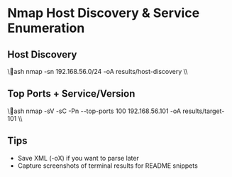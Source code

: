 ﻿# Nmap Host Discovery & Service Enumeration

## Host Discovery
\\\ash
nmap -sn 192.168.56.0/24 -oA results/host-discovery
\\\

## Top Ports + Service/Version
\\\ash
nmap -sV -sC -Pn --top-ports 100 192.168.56.101 -oA results/target-101
\\\

## Tips
- Save XML (\-oX\) if you want to parse later
- Capture screenshots of terminal results for README snippets
